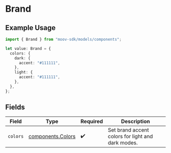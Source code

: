 # Brand

## Example Usage

```typescript
import { Brand } from "moov-sdk/models/components";

let value: Brand = {
  colors: {
    dark: {
      accent: "#111111",
    },
    light: {
      accent: "#111111",
    },
  },
};
```

## Fields

| Field                                                  | Type                                                   | Required                                               | Description                                            |
| ------------------------------------------------------ | ------------------------------------------------------ | ------------------------------------------------------ | ------------------------------------------------------ |
| `colors`                                               | [components.Colors](../../models/components/colors.md) | :heavy_check_mark:                                     | Set brand accent colors for light and dark modes.      |